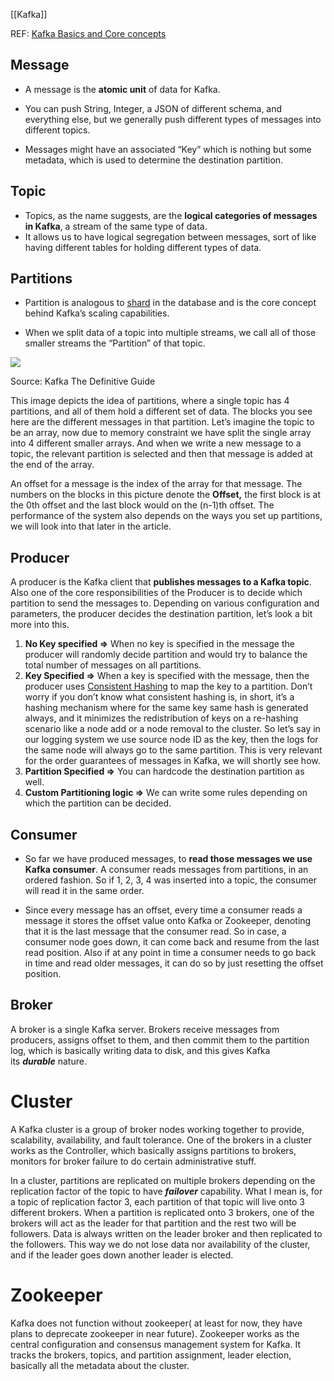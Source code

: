 [[Kafka]]

REF: [Kafka Basics and Core concepts](https://medium.com/inspiredbrilliance/kafka-basics-and-core-concepts-5fd7a68c3193)

## Message

- A message is the **atomic unit** of data for Kafka.

- You can push String, Integer, a JSON of different schema, and everything else, but we generally push different types of messages into different topics.

- Messages might have an associated “Key” which is nothing but some metadata, which is used to determine the destination partition.

## Topic

- Topics, as the name suggests, are the **logical categories of messages in Kafka**, a stream of the same type of data. 
- It allows us to have logical segregation between messages, sort of like having different tables for holding different types of data.

## Partitions

- Partition is analogous to [shard](https://blog.yugabyte.com/how-data-sharding-works-in-a-distributed-sql-database) in the database and is the core concept behind Kafka’s scaling capabilities. 

- When we split data of a topic into multiple streams, we call all of those smaller streams the “Partition” of that topic.

![](https://miro.medium.com/max/700/1*pG3veZFlunxKRl9LlFhu-g.png)

Source: Kafka The Definitive Guide

This image depicts the idea of partitions, where a single topic has 4 partitions, and all of them hold a different set of data. The blocks you see here are the different messages in that partition. Let’s imagine the topic to be an array, now due to memory constraint we have split the single array into 4 different smaller arrays. And when we write a new message to a topic, the relevant partition is selected and then that message is added at the end of the array.

An offset for a message is the index of the array for that message. The numbers on the blocks in this picture denote the **Offset,** the first block is at the 0th offset and the last block would on the (n-1)th offset. The performance of the system also depends on the ways you set up partitions, we will look into that later in the article. 

## Producer

A producer is the Kafka client that **publishes messages to a Kafka topic**. Also one of the core responsibilities of the Producer is to decide which partition to send the messages to. Depending on various configuration and parameters, the producer decides the destination partition, let’s look a bit more into this.

1.  **No Key specified =>** When no key is specified in the message the producer will randomly decide partition and would try to balance the total number of messages on all partitions.
2.  **Key Specified =>** When a key is specified with the message, then the producer uses [Consistent Hashing](https://www.toptal.com/big-data/consistent-hashing) to map the key to a partition. Don’t worry if you don’t know what consistent hashing is, in short, it’s a hashing mechanism where for the same key same hash is generated always, and it minimizes the redistribution of keys on a re-hashing scenario like a node add or a node removal to the cluster. So let’s say in our logging system we use source node ID as the key, then the logs for the same node will always go to the same partition. This is very relevant for the order guarantees of messages in Kafka, we will shortly see how.
3.  **Partition Specified =>** You can hardcode the destination partition as well.
4.  **Custom Partitioning logic =>** We can write some rules depending on which the partition can be decided.

## Consumer

- So far we have produced messages, to **read those messages we use Kafka consumer**. A consumer reads messages from partitions, in an ordered fashion. So if 1, 2, 3, 4 was inserted into a topic, the consumer will read it in the same order. 

- Since every message has an offset, every time a consumer reads a message it stores the offset value onto Kafka or Zookeeper, denoting that it is the last message that the consumer read. So in case, a consumer node goes down, it can come back and resume from the last read position. Also if at any point in time a consumer needs to go back in time and read older messages, it can do so by just resetting the offset position.

## Broker

A broker is a single Kafka server. Brokers receive messages from producers, assigns offset to them, and then commit them to the partition log, which is basically writing data to disk, and this gives Kafka its **_durable_** nature.

# Cluster

A Kafka cluster is a group of broker nodes working together to provide, scalability, availability, and fault tolerance. One of the brokers in a cluster works as the Controller, which basically assigns partitions to brokers, monitors for broker failure to do certain administrative stuff.

In a cluster, partitions are replicated on multiple brokers depending on the replication factor of the topic to have **_failover_** capability. What I mean is, for a topic of replication factor 3, each partition of that topic will live onto 3 different brokers. When a partition is replicated onto 3 brokers, one of the brokers will act as the leader for that partition and the rest two will be followers. Data is always written on the leader broker and then replicated to the followers. This way we do not lose data nor availability of the cluster, and if the leader goes down another leader is elected.

# Zookeeper

Kafka does not function without zookeeper( at least for now, they have plans to deprecate zookeeper in near future). Zookeeper works as the central configuration and consensus management system for Kafka. It tracks the brokers, topics, and partition assignment, leader election, basically all the metadata about the cluster.